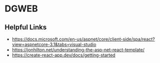 # DGWEB
## Helpful Links
* https://docs.microsoft.com/en-us/aspnet/core/client-side/spa/react?view=aspnetcore-3.1&tabs=visual-studio
* https://jonhilton.net/understanding-the-asp-net-react-template/
* https://create-react-app.dev/docs/getting-started

